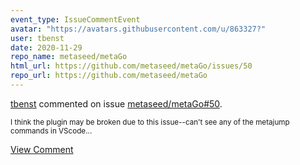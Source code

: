```yaml
---
event_type: IssueCommentEvent
avatar: "https://avatars.githubusercontent.com/u/863327?"
user: tbenst
date: 2020-11-29
repo_name: metaseed/metaGo
html_url: https://github.com/metaseed/metaGo/issues/50
repo_url: https://github.com/metaseed/metaGo
---
```


<a href='https://github.com/tbenst' target='_blank'>tbenst</a> commented on issue <a href='https://github.com/metaseed/metaGo/issues/50' target='_blank'>metaseed/metaGo#50</a>.

<small>I think the plugin may be broken due to this issue--can't see any of the metajump commands in VScode...</small>

<a href='https://github.com/metaseed/metaGo/issues/50' target='_blank'>View Comment</a>